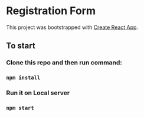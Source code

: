 # Registration Form

This project was bootstrapped with [Create React App](https://github.com/facebook/create-react-app).

## To start

### Clone this repo and then run command:

### `npm install`

### Run it on Local server

### `npm start`
